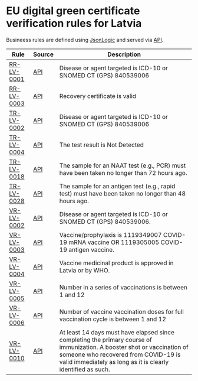 # EU digital green certificate verification rules for Latvia

Busineess rules are defined using [JsonLogic](https://jsonlogic.com) and served via [API](https://dgca-businessrule-service.ezdrav.si/rules/LV).

| Rule | Source | Description |
| ---- | ------ | ----------- |
| [RR-LV-0001](RR-LV-0001.json) | [API](https://dgca-businessrule-service.ezdrav.si/rules/LV/0cf40a8189fe68c296717d12d43488b5ae5005d4a3068ce87f30765dae024161) | Disease or agent targeted is ICD-10 or SNOMED CT (GPS) 840539006 |
| [RR-LV-0003](RR-LV-0003.json) | [API](https://dgca-businessrule-service.ezdrav.si/rules/LV/83295c2e22b3a5a92a4e544b9972b5675036cc41474e064822c320fe5a449470) | Recovery certificate is valid |
| [TR-LV-0002](TR-LV-0002.json) | [API](https://dgca-businessrule-service.ezdrav.si/rules/LV/83def03e68658e63534d25a52fb1aa7e58f55690216ef5a9c5debbb4f18b08ee) | Disease or agent targeted is ICD-10 or SNOMED CT (GPS) 840539006 |
| [TR-LV-0004](TR-LV-0004.json) | [API](https://dgca-businessrule-service.ezdrav.si/rules/LV/348f307e4e5015b99ad860a8c066738865e346d8eb4bf3413233d2736c10f2fa) | The test result is Not Detected |
| [TR-LV-0018](TR-LV-0018.json) | [API](https://dgca-businessrule-service.ezdrav.si/rules/LV/f62853039b665e8bffae3d20a03647a16eaf2fd7560ffd0647b3f420dadcf4b7) | The sample for an NAAT test (e.g., PCR) must have been taken no longer than 72 hours ago. |
| [TR-LV-0028](TR-LV-0028.json) | [API](https://dgca-businessrule-service.ezdrav.si/rules/LV/98c0e3682b3de6ad037c106f2ce91f30a2ae8ee5c62e25ad74068684ce2e5947) | The sample for an antigen test (e.g., rapid test) must have been taken no longer than 48 hours ago. |
| [VR-LV-0002](VR-LV-0002.json) | [API](https://dgca-businessrule-service.ezdrav.si/rules/LV/c418680926fe425ca626bc23b1ab0d152cbd20309126015e3bc7357b236f8c99) | Disease or agent targeted is ICD-10 or SNOMED CT (GPS) 840539006. |
| [VR-LV-0003](VR-LV-0003.json) | [API](https://dgca-businessrule-service.ezdrav.si/rules/LV/5418d4da13a785f58552462c5b91b4c0721e8f4e7100608a7dacc2f0b605c56f) | Vaccine/prophylaxis is 1119349007 COVID-19 mRNA vaccine OR 1119305005 COVID-19 antigen vaccine. |
| [VR-LV-0004](VR-LV-0004.json) | [API](https://dgca-businessrule-service.ezdrav.si/rules/LV/ce1af333b1316c44ddf79075f02903c79d2efa65c1bf54d96dccb854a22272dd) | Vaccine medicinal product is approved in Latvia or by WHO. |
| [VR-LV-0005](VR-LV-0005.json) | [API](https://dgca-businessrule-service.ezdrav.si/rules/LV/f147ef011122d583d770ba3e3770d08dc7ab56e7f2f002da61b6d4e8904af010) | Number in a series of vaccinations is between 1 and 12 |
| [VR-LV-0006](VR-LV-0006.json) | [API](https://dgca-businessrule-service.ezdrav.si/rules/LV/418fdb727fdc6a17d96168ac0d26ebbcd44545f80b23ed3d30cf6e1963cb2e83) | Number of vaccine vaccination doses for full vaccination cycle is between 1 and 12 |
| [VR-LV-0010](VR-LV-0010.json) | [API](https://dgca-businessrule-service.ezdrav.si/rules/LV/5593e7df97e1b8b77ab74ce153b8e9265cf7505aac692ea73c8e7c5a2eab963a) | At least 14 days must have elapsed since completing the primary course of immunization. A booster shot or vaccination of someone who recovered from COVID-19 is valid immediately as long as it is clearly identified as such. |

